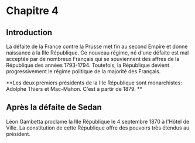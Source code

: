 
# Chapitre 4

## Introduction

La défaite de la France contre la Prusse met fin au second Empire et donne naissance à la IIIe République. Ce nouveau régime, né d'une défaite est mal acceptée par de nombreux Français qui se souviennent des affres de la République des années 1793-1794. Toutefois, la République devient progressivement le régime politique de la majorité des Français. 

**Les deux premiers présidents de la IIIe République sont monarchistes: Adolphe Thiers et Mac-Mahon. C'est à partir de 1879. **

## Après la défaite de Sedan

Léon Gambetta proclame la IIIe République le 4 septembre 1870 à l'Hôtel de Ville. La constitution de cette République offre des pouvoirs très étendus au président. 
<!--stackedit_data:
eyJoaXN0b3J5IjpbLTIwMjg5NzY0NzIsMTA0NTM4NzAxNCwtNj
YzMTQ4NTg1XX0=
-->